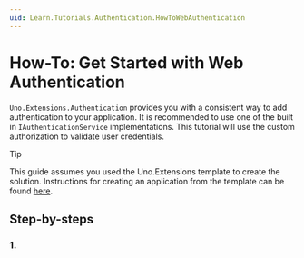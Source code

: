 ```yaml
---
uid: Learn.Tutorials.Authentication.HowToWebAuthentication
---
```

# How-To: Get Started with Web Authentication

`Uno.Extensions.Authentication` provides you with a consistent way to add authentication to your application. It is recommended to use one of the built in `IAuthenticationService` implementations. This tutorial will use the custom authorization to validate user credentials.

> [!TIP]
> This guide assumes you used the Uno.Extensions template to create the solution. Instructions for creating an application from the template can be found [here](xref:Overview.Extensions).

## Step-by-steps

### 1. 